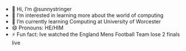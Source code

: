 - 👋 Hi, I’m @sunnystringer
- 👀 I’m interested in learning more about the world of computing
- 🌱 I’m currently learning Computing at University of Worcester
- 😄 Pronouns: HE/HIM
- ⚡ Fun fact: Ive watched the England Mens Football Team lose 2 finals live

<!---
sunnystringer/sunnystringer is a ✨ special ✨ repository because its `README.md` (this file) appears on your GitHub profile.
You can click the Preview link to take a look at your changes.
--->
